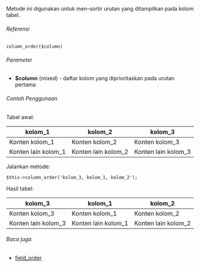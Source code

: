 Metode ini digunakan untuk men-sortir urutan yang ditampilkan pada kolom tabel.

###### Referensi
`column_order($column)`

###### Parameter
* **$column** (mixed) - daftar kolom yang diprioritaskan pada urutan pertama

###### Contoh Penggunaan
Tabel awal:

kolom_1 | kolom_2 | kolom_3
------------ | ------------- | -------------
Konten kolom_1 | Konten kolom_2 | Konten kolom_3
Konten lain kolom_1 | Konten lain kolom_2 | Konten lain kolom_3

Jalankan metode:

`$this->column_order('kolom_3, kolom_1, kolom_2');`

Hasil tabel:

kolom_3 | kolom_1 | kolom_2
------------ | ------------- | -------------
Konten kolom_3 | Konten kolom_1 | Konten kolom_2
Konten lain kolom_3 | Konten lain kolom_1 | Konten lain kolom_2

###### Baca juga
* [field_order](./field_order)
